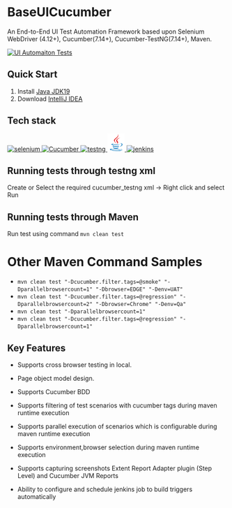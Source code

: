 # BaseUICucumber
An End-to-End UI Test Automation Framework based upon Selenium WebDriver (4.12+), Cucumber(7.14+), Cucumber-TestNG(7.14+), Maven.

[![UI Automaiton Tests](https://github.com/NagarjunaSK-Git/BaseUICucumber/actions/workflows/cucumbertests.yml/badge.svg)](https://github.com/NagarjunaSK-Git/BaseUICucumber/actions/workflows/cucumbertests.yml)

## Quick Start
1) Install [Java JDK19](https://www.oracle.com/java/technologies/javase/jdk19-archive-downloads.html)
2) Download [IntelliJ IDEA](https://www.jetbrains.com/idea/download/)

## Tech stack
<a href="https://www.selenium.dev" target="_blank" rel="noreferrer"> 
<img src="https://avatars.githubusercontent.com/u/983927?s=200&v=4" alt="selenium" width="40" height="40"/> </a>
<a href="https://cucumber.io/" target="_blank" rel="noreferrer">
<img src="https://avatars.githubusercontent.com/u/320565?s=200&v=4" alt="Cucumber" width="40" height="40"/> </a>
<a href="https://testng.org/" target="_blank" rel="noreferrer"> 
<img src="https://avatars.githubusercontent.com/u/12528662?s=200&v=4" alt="testng" width="40" height="40"/> </a>
<a href="https://www.java.com" target="_blank" rel="noreferrer">
<img src="https://raw.githubusercontent.com/devicons/devicon/master/icons/java/java-original.svg" alt="java" width="40" height="40"/> </a>
<a href="https://www.jenkins.io" target="_blank" rel="noreferrer"> 
<img src="https://www.vectorlogo.zone/logos/jenkins/jenkins-icon.svg" alt="jenkins" width="40" height="40"/> </a> 

## Running tests through testng xml
Create or Select the required cucumber_testng xml -> Right click and select Run

## Running tests through Maven
Run test using command `mvn clean test`

# Other Maven Command Samples
* `mvn clean test "-Dcucumber.filter.tags=@smoke" "-Dparallelbrowsercount=1" "-Dbrowser=EDGE" "-Denv=UAT"`
* `mvn clean test "-Dcucumber.filter.tags=@regression" "-Dparallelbrowsercount=2" "-Dbrowser=Chrome" "-Denv=Qa"`
* `mvn clean test "-Dparallelbrowsercount=1"`
* `mvn clean test "-Dcucumber.filter.tags=@regression" "-Dparallelbrowsercount=1"`

##  Key Features
* Supports cross browser testing in local.

* Page object model design.

* Supports Cucumber BDD

* Supports filtering of test scenarios with cucumber tags during maven runtime execution

* Supports parallel execution of scenarios which is configurable during maven runtime execution

* Supports environment,browser selection during maven runtime execution

* Supports capturing screenshots Extent Report Adapter plugin (Step Level) and Cucumber JVM Reports

* Ability to configure and schedule jenkins job to build triggers automatically
